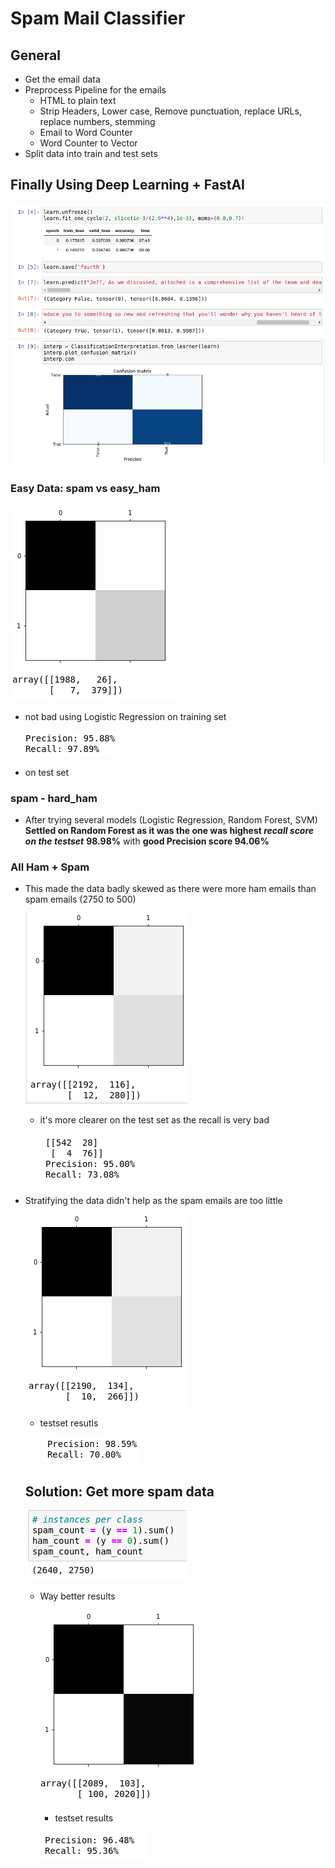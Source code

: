 # Spam Mail Classifier

## General 

- Get the email data
- Preprocess Pipeline for the emails 
  - HTML to plain text
  - Strip Headers, Lower case, Remove punctuation, replace URLs, replace numbers, stemming
  - Email to Word Counter 
  - Word Counter to Vector 
- Split data into train and test sets

## Finally Using Deep Learning + FastAI

![image-20200203020952992](/imgs/image-20200203020952992.png)

### Easy Data: spam vs easy_ham

![image-20200201181655887](/imgs/image-20200201181655887.png)

- not bad using Logistic Regression on training set

  ![image-20200201181818215](/imgs/image-20200201181818215.png)

- on test set

### spam - hard_ham

- After trying several models (Logistic Regression, Random Forest, SVM) **Settled on Random Forest as it was the one was highest *recall score on the testset*** **98.98%** with **good Precision score 94.06%**

### All Ham + Spam 

- This made the data badly skewed as there were more ham emails than spam emails (2750 to 500)

  ![image-20200201185205698](/imgs/image-20200201185205698.png)

  - it's more clearer on the test set as the recall is very bad

    ![image-20200201185324265](/imgs/image-20200201185324265.png)

- Stratifying the data didn't help as the spam emails are too little

  ![image-20200201185559970](/imgs/image-20200201185559970.png)

  - testset resutls

    ​														 ![image-20200201185655194](/imgs/image-20200201185655194.png)

  ## Solution: Get more spam data

  ![image-20200201185925254](/imgs/image-20200201185925254.png)

  - Way better results 

    ![image-20200201190247786](/imgs/image-20200201190247786.png)

    - testset results 

    ![image-20200201190448308](/imgs/image-20200201190448308.png)
